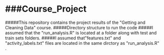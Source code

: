 ###Course_Project
====================================

#####This repository contains the project results of the "Getting and Cleaning Data" course.
#####Directory structure to run the code
#####I assumed that the "run_analysis.R" is located at a folder along with test and train sets folders.
#####I assumed that"features.txt" and "activity_labels.txt" files are located in the same dirctory as "run_analysis.R" . 



